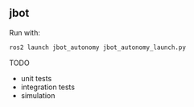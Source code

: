 jbot
---

Run with:

```bash
ros2 launch jbot_autonomy jbot_autonomy_launch.py 
```

TODO

* unit tests
* integration tests
* simulation
